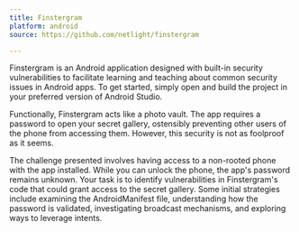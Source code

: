 ```yaml
---
title: Finstergram
platform: android
source: https://github.com/netlight/finstergram

---
```


Finstergram is an Android application designed with built-in security vulnerabilities to facilitate learning and teaching about common security issues in Android apps. To get started, simply open and build the project in your preferred version of Android Studio.

Functionally, Finstergram acts like a photo vault. The app requires a password to open your secret gallery, ostensibly preventing other users of the phone from accessing them. However, this security is not as foolproof as it seems.

The challenge presented involves having access to a non-rooted phone with the app installed. While you can unlock the phone, the app's password remains unknown. Your task is to identify vulnerabilities in Finstergram's code that could grant access to the secret gallery. Some initial strategies include examining the AndroidManifest file, understanding how the password is validated, investigating broadcast mechanisms, and exploring ways to leverage intents.
